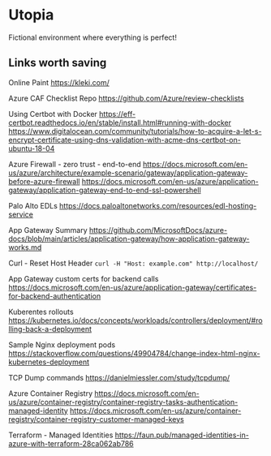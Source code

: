 # Utopia

Fictional environment where everything is perfect!

## Links worth saving

Online Paint
<https://kleki.com/>

Azure CAF Checklist Repo
<https://github.com/Azure/review-checklists>

Using Certbot with Docker
<https://eff-certbot.readthedocs.io/en/stable/install.html#running-with-docker>
<https://www.digitalocean.com/community/tutorials/how-to-acquire-a-let-s-encrypt-certificate-using-dns-validation-with-acme-dns-certbot-on-ubuntu-18-04>

Azure Firewall - zero trust - end-to-end
<https://docs.microsoft.com/en-us/azure/architecture/example-scenario/gateway/application-gateway-before-azure-firewall>
<https://docs.microsoft.com/en-us/azure/application-gateway/application-gateway-end-to-end-ssl-powershell>

Palo Alto EDLs
<https://docs.paloaltonetworks.com/resources/edl-hosting-service>

App Gateway Summary
<https://github.com/MicrosoftDocs/azure-docs/blob/main/articles/application-gateway/how-application-gateway-works.md>

Curl - Reset Host Header
`curl -H "Host: example.com" http://localhost/`

App Gateway custom certs for backend calls
<https://docs.microsoft.com/en-us/azure/application-gateway/certificates-for-backend-authentication>

Kuberentes rollouts
<https://kubernetes.io/docs/concepts/workloads/controllers/deployment/#rolling-back-a-deployment>

Sample Nginx deployment pods
<https://stackoverflow.com/questions/49904784/change-index-html-nginx-kubernetes-deployment>

TCP Dump commands
<https://danielmiessler.com/study/tcpdump/>

Azure Container Registry
<https://docs.microsoft.com/en-us/azure/container-registry/container-registry-tasks-authentication-managed-identity>
<https://docs.microsoft.com/en-us/azure/container-registry/container-registry-customer-managed-keys>

Terraform - Managed Identities
<https://faun.pub/managed-identities-in-azure-with-terraform-28ca062ab786>